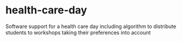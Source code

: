 # health-care-day
Software support for a health care day including algorithm to distribute students to workshops taking their preferences into account

